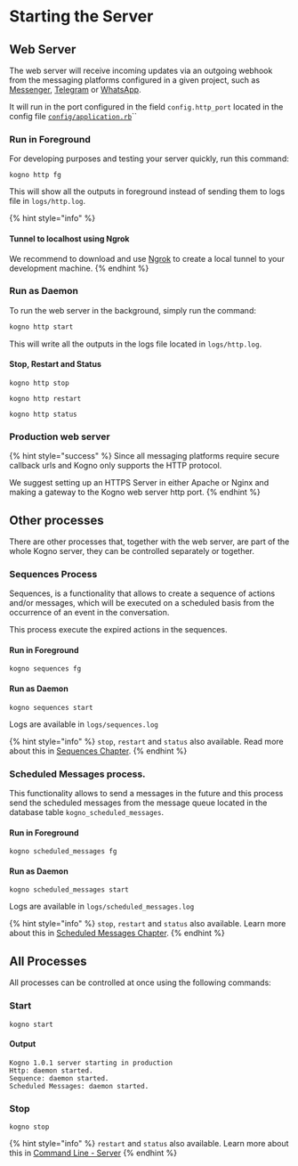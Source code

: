 # Starting the Server

## Web Server

The web server will receive incoming updates via an outgoing webhook from the messaging platforms configured in a given project, such as [Messenger](messenger-configuration.md), [Telegram](telegram-configuration.md) or [WhatsApp](whatsapp-configuration.md).

It will run in the port configured in the field `config.http_port` located in the config file [`config/application.rb`](configuration.md)``

### Run in Foreground

For developing purposes and testing your server quickly, run this command:

```
kogno http fg
```

This will show all the outputs in foreground instead of sending them to logs file in `logs/http.log`.

{% hint style="info" %}
#### Tunnel to localhost using Ngrok

We recommend to download and use [Ngrok](https://ngrok.com/download) to create a local tunnel to your development machine.
{% endhint %}

### Run as Daemon

To run the web server in the background, simply run the command:

```bash
kogno http start
```

This will write all the outputs in the logs file located in `logs/http.log`.

#### Stop, Restart and Status

```
kogno http stop
```

```
kogno http restart
```

```
kogno http status
```

### Production web server

{% hint style="success" %}
Since all messaging platforms require secure callback urls and Kogno only supports the HTTP protocol.&#x20;

We suggest setting up an HTTPS Server in either Apache or Nginx and making a gateway to the Kogno web server http port.
{% endhint %}

## Other processes

There are other processes that, together with the web server, are part of the whole Kogno server, they can be controlled separately or together.

### Sequences Process

Sequences, is a functionality that allows to create a sequence of actions and/or messages, which will be executed on a scheduled basis from the occurrence of an event in the conversation.&#x20;

This process execute the expired actions in the sequences.

#### Run in Foreground

```
kogno sequences fg
```

#### Run as Daemon

```
kogno sequences start
```

Logs are available in `logs/sequences.log`

{% hint style="info" %}
`stop`, `restart` and `status` also available. Read more about this in [Sequences Chapter](../contexts/sequences.md).
{% endhint %}

### Scheduled Messages process.

This functionality allows to send a messages in the future and this process send the scheduled messages from the message queue located in the database table `kogno_scheduled_messages`.

#### Run in Foreground

```
kogno scheduled_messages fg
```

#### Run as Daemon

```
kogno scheduled_messages start
```

Logs are available in `logs/scheduled_messages.log`

{% hint style="info" %}
`stop`, `restart` and `status` also available. Learn more about this in [Scheduled Messages Chapter](../scheduled-messages.md).
{% endhint %}

## All Processes

All processes can be controlled at once using the following commands:

### Start

```
kogno start
```

#### Output

```
Kogno 1.0.1 server starting in production
Http: daemon started.
Sequence: daemon started.
Scheduled Messages: daemon started.
```

### Stop&#x20;

```
kogno stop
```

{% hint style="info" %}
`restart` and `status` also available. Learn more about this in [Command Line - Server](../command-line.md#all-daemons)
{% endhint %}

